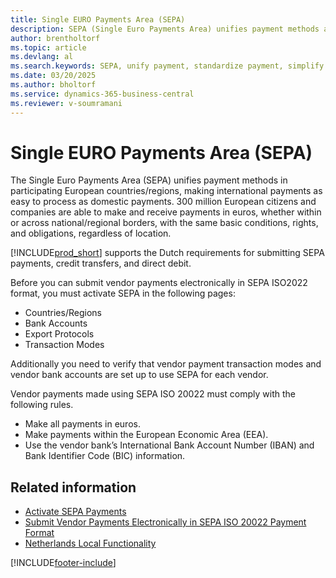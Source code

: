 ```yaml
---
title: Single EURO Payments Area (SEPA)
description: SEPA (Single Euro Payments Area) unifies payment methods across participating European countries/regions, simplifying international payments to be as straightforward as domestic ones.
author: brentholtorf
ms.topic: article
ms.devlang: al
ms.search.keywords: SEPA, unify payment, standardize payment, simplify international payments, Dutch version, Netherlands
ms.date: 03/20/2025
ms.author: bholtorf
ms.service: dynamics-365-business-central
ms.reviewer: v-soumramani
---
```


# Single EURO Payments Area (SEPA)

The Single Euro Payments Area (SEPA) unifies payment methods in participating European countries/regions, making international payments as easy to process as domestic payments. 300 million European citizens and companies are able to make and receive payments in euros, whether within or across national/regional borders, with the same basic conditions, rights, and obligations, regardless of location.  

[!INCLUDE[prod_short](../../includes/prod_short.md)] supports the Dutch requirements for submitting SEPA payments, credit transfers, and direct debit.  

Before you can submit vendor payments electronically in SEPA ISO2022 format, you must activate SEPA in the following pages:  

- Countries/Regions  
- Bank Accounts  
- Export Protocols  
- Transaction Modes  

Additionally you need to verify that vendor payment transaction modes and vendor bank accounts are set up to use SEPA for each vendor.  

Vendor payments made using SEPA ISO 20022 must comply with the following rules.  

- Make all payments in euros.  
- Make payments within the European Economic Area (EEA).  
- Use the vendor bank’s International Bank Account Number (IBAN) and Bank Identifier Code (BIC) information.  

## Related information

- [Activate SEPA Payments](how-to-activate-sepa-payments.md)   
- [Submit Vendor Payments Electronically in SEPA ISO 20022 Payment Format](how-to-submit-vendor-payments-electronically-in-sepa-iso-20022-payment-format.md)   
- [Netherlands Local Functionality](netherlands-local-functionality.md)

[!INCLUDE[footer-include](../../includes/footer-banner.md)]
